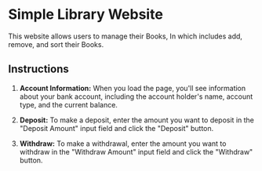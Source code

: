 # Simple Library Website

This website allows users to manage their Books, In which includes add, remove, and sort their Books.

## Instructions

1. **Account Information:** When you load the page, you'll see information about your bank account, including the account holder's name, account type, and the current balance.

2. **Deposit:** To make a deposit, enter the amount you want to deposit in the "Deposit Amount" input field and click the "Deposit" button.

3. **Withdraw:** To make a withdrawal, enter the amount you want to withdraw in the "Withdraw Amount" input field and click the "Withdraw" button.